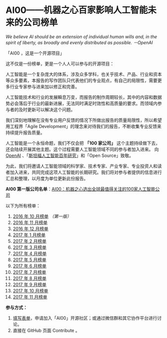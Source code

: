 # AI00——机器之心百家影响人工智能未来的公司榜单

*We believe AI should be an extension of individual human wills and, in the spirit of liberty, as broadly and evenly distributed as possible. －OpenAI*

「AI00 ，这是一个开源项目」

这不仅是一份榜单，更是一个人人可以参与的开源项目：

人工智能是一个复杂庞大的体系，涉及众多学科，也关乎技术、产品、行业和资本等众多要素，本报告的写作团队只代表他们的专业观点，有自己的局限性，需要更多行业专家参与进来加以修正和完善。

人工智能技术和行业的发展瞬息万变，而报告的制作周期较长，其中的内容和数据势必会落后于行业的最新进展，无法同时满足时效性和高质量的要求。而领域内参与者的及时更新可以解决这个问题。

我们深刻地理解在没有专业用户反馈的情况下所做出报告的质量局限性，所以希望用工程界「Agile Development」的理念来对待我们的报告，不断收集专业反馈来持续提升报告质量。

人工智能是一个永恒命题，我们不仅会把 **「100 家公司」** 这个主题持续做下去，还会陆续开展其他主题。这个过程需要人工智能领域不同的参与者加入进来。
向 [OpenAI](https://openai.com/) 、「[斯坦福人工智能百年研究](https://www.jiqizhixin.com/articles/1c953a3c-a2b6-4bee-86b0-cda5a18412c9)」和「Open Source」致敬。

为此，我们将邀请人工智能领域的科学家、技术专家、产业专家、专业投资人和读者加入进来，共同完成这项人工智能的长期研究。我们将对参与者提供的信息进行汇总和整理，以月度为单位更新此份报告。

**AI00 第一版公司名单**：[AI00：机器之心选出全球最值得关注的100家人工智能公司](https://www.jiqizhixin.com/articles/52dbc84b-fb32-4017-a4fb-67a05323de80)

以下为所有榜单：

1. [2016 年 10 月榜单](https://www.jiqizhixin.com/articles/52dbc84b-fb32-4017-a4fb-67a05323de80) *（第一版）*
2. [2016 年 11 月榜单](https://www.jiqizhixin.com/articles/b4265ac9-dac4-4911-ab65-8eff5c0fcc61)
3. [2016 年 12 月榜单](https://www.jiqizhixin.com/articles/1cdba474-f78d-4104-92de-0de6336ecc26)
4. [2017 年 1 月榜单](https://www.jiqizhixin.com/articles/0d1883ad-1958-4064-a5c1-a60b7c1c20fe)
5. [2017 年 2 月榜单](https://www.jiqizhixin.com/articles/7a08ce38-bdf3-4fca-81d4-0018f7246336)
6. [2017 年 3 月榜单](https://www.jiqizhixin.com/articles/11c621b4-1f3e-4fb4-825a-4b8259c8f337)
7. [2017 年 4 月榜单](https://www.jiqizhixin.com/articles/0af8d0bf-d0e7-411b-b271-70ee0fc06fc7)
8. [2017 年 5 月榜单](https://www.jiqizhixin.com/articles/3a11df2c-6953-4e22-a66e-783ec43830da)
9. [2017 年 6 月榜单](https://www.jiqizhixin.com/articles/e099a5f7-e546-4d33-85bb-90b934d052ae)
10. [2017 年 7 月榜单](https://mp.weixin.qq.com/s?__biz=MzA3MzI4MjgzMw==&mid=2650729714&idx=5&sn=66b1334682a6e0dc673e2111cca9b08c&chksm=871b288cb06ca19af8569d63a8f0887e08b9d9b7ca396a354a34c82a30b8144940d26dfdfd88#rd)
11. [2017 年 8 月榜单](https://mp.weixin.qq.com/s/DcRCTd5G3E9hPZR2pFRqow)
12. [2017 年 9 月榜单](https://mp.weixin.qq.com/s?__biz=MzA3MzI4MjgzMw==&mid=2650731852&idx=5&sn=2bea1f49c0fa3ac46fbcef52c2555e46&chksm=871b3132b06cb824d3c04529b84e18dbe5fd154fa4cc6f51a8166d47bf3329d1cbc084bf906d#rd)
13. [2017 年 10 月榜单](https://www.jiqizhixin.com/articles/2017-11-07-2)
14. [2017 年 11 月榜单](https://www.jiqizhixin.com/articles/2017-12-06-5)

**参与方式：**

1. [填写表单](http://form.mikecrm.com/On3eJM)，申请加入「AI00」开源社区；或通过微信群和其它协作平台进行讨论。
2. 直接在 GitHub 页面 Contribute 。

